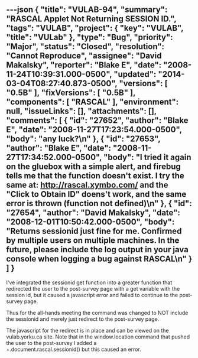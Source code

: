 ---json
{
  "title": "VULAB-94",
  "summary": "RASCAL Applet Not Returning SESSION ID.",
  "tags": "VULAB",
  "project": {
    "key": "VULAB",
    "title": "VULab"
  },
  "type": "Bug",
  "priority": "Major",
  "status": "Closed",
  "resolution": "Cannot Reproduce",
  "assignee": "David Makalsky",
  "reporter": "Blake E",
  "date": "2008-11-24T10:39:31.000-0500",
  "updated": "2014-03-04T08:27:40.873-0500",
  "versions": [
    "0.5B"
  ],
  "fixVersions": [
    "0.5B"
  ],
  "components": [
    "RASCAL"
  ],
  "environment": null,
  "issueLinks": [],
  "attachments": [],
  "comments": [
    {
      "id": "27652",
      "author": "Blake E",
      "date": "2008-11-27T17:23:54.000-0500",
      "body": "any luck?\n"
    },
    {
      "id": "27653",
      "author": "Blake E",
      "date": "2008-11-27T17:34:52.000-0500",
      "body": "I tried it again on the gluebox with a simple alert, and firebug tells me that the function doesn't exist. I try the same at: <http://rascal.xymbo.com/> and the \"Click to Obtain ID\" doens't work, and the same error is thrown (function not defined)\n"
    },
    {
      "id": "27654",
      "author": "David Makalsky",
      "date": "2008-12-01T10:50:42.000-0500",
      "body": "Returns sessionid just fine for me.  Confirmed by multiple users on multiple machines.  In the future, please include the log output in your java console when logging a bug against RASCAL\n"
    }
  ]
}
---
I've integrated the sessionid get function into a greater function that redirected the user to the post-survey page with a get variable with the session id, but it caused a javascript error and failed to continue to the post-survey page.

Thus for the all-hands meeting the command was changed to NOT include the sessionid and merely just redirect to the post-survey page.

The javascript for the redirect is in place and can be viewed on the vulab.yorku.ca site. Note that in the window\.location command that pushed the user to the post-survey I added a \
+.document.rascal.sessionid() but this caused an error.

        